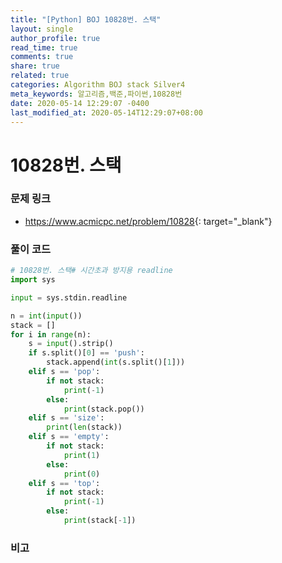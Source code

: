 ```yaml
---
title: "[Python] BOJ 10828번. 스택"
layout: single
author_profile: true
read_time: true
comments: true
share: true
related: true
categories: Algorithm BOJ stack Silver4
meta_keywords: 알고리즘,백준,파이썬,10828번
date: 2020-05-14 12:29:07 -0400
last_modified_at: 2020-05-14T12:29:07+08:00
---
```


# 10828번. 스택

### 문제 링크
- <https://www.acmicpc.net/problem/10828>{: target="\_blank"}

### 풀이 코드

```python
# 10828번. 스택# 시간초과 방지용 readline
import sys

input = sys.stdin.readline

n = int(input())
stack = []
for i in range(n):
    s = input().strip()
    if s.split()[0] == 'push':
        stack.append(int(s.split()[1]))
    elif s == 'pop':
        if not stack:
            print(-1)
        else:
            print(stack.pop())
    elif s == 'size':
        print(len(stack))
    elif s == 'empty':
        if not stack:
            print(1)
        else:
            print(0)
    elif s == 'top':
        if not stack:
            print(-1)
        else:
            print(stack[-1])
```

### 비고